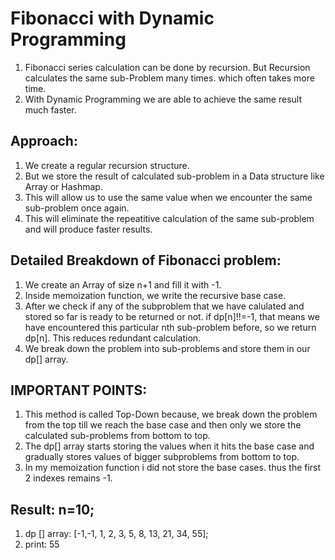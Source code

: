 # Fibonacci with Dynamic Programming

1. Fibonacci series calculation can be done by recursion. But Recursion calculates the same sub-Problem many times. which often takes more time.
2. With Dynamic Programming we are able to achieve the same result much faster.

## Approach:
1. We create a regular recursion structure.
2. But we store the result of calculated sub-problem in a Data structure like Array or Hashmap. 
3. This will allow us to use the same value when we encounter the same sub-problem once again. 
4. This will eliminate the repeatitive calculation of the same sub-problem and will produce faster results.

## Detailed Breakdown of Fibonacci problem:
1. We create an Array of size n+1 and fill it with -1.
2. Inside memoization function, we write the recursive base case.
3. After we check if any of the subproblem that we have calulated and stored so far is ready to be returned or not. if dp[n]!!=-1, that means we have encountered this particular nth sub-problem before, so we return dp[n]. This reduces redundant calculation.
4. We break down the problem into sub-problems and store them in our dp[] array.

## IMPORTANT POINTS:
1. This method is called Top-Down because, we break down the problem from the top till we reach the base case and then only we store the calculated sub-problems from bottom to top.
2. The dp[] array starts storing the values when it hits the base case and gradually stores values of bigger subproblems from bottom to top.
3. In my memoization function i did not store the base cases. thus the first 2 indexes remains -1. 

## Result: n=10;
1. dp [] array: [-1,-1, 1, 2, 3, 5, 8, 13, 21, 34, 55];
2. print: 55



